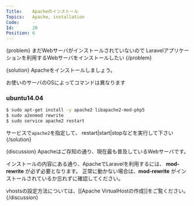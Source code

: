 ```yaml
---
Title:    Apacheのインストール
Topics:   Apache, installation
Code:     -
Id:       20
Position: 6
---
```


{problem}
まだWebサーバがインストールされていないので
Laravelアプリケーションを利用するWebサーバをインストールしたい
{/problem}

{solution}
Apacheをインストールしましょう。

お使いのサーバのOSによってコマンドは異なります
### ubuntu14.04

```bash
$ sudo apt-get install -y apache2 libapache2-mod-php5
$ sudo a2enmod rewrite
$ sudo service apache2 restart
```

サービスで`apache2`を指定して、
restart|start|stopなどを実行して下さい
{/solution}

{discussion}
Apacheはご存知の通り、現在最も普及しているWebサーバです。

インストールの内容にある通り、ApacheでLaravelを利用するには、
**mod-rewrite** が必ず必要となります。
正常に動かない場合は、**mod-rewrite** がインストールされているか忘れずに確認してください。

vhostsの設定方法については、[[Apache VirtualHostの作成]]をご覧ください。
{/discussion}
